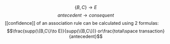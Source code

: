 $$\{B,C\}\to E$$
$$antecedent\to consequent$$
[[confidence]] of an association rule can be calculated using 2 formulas:
$$\frac{supp(\{B,C\}\to E)}{supp(\{B,C\})} or\frac{total\space transaction}{antecedent}$$
